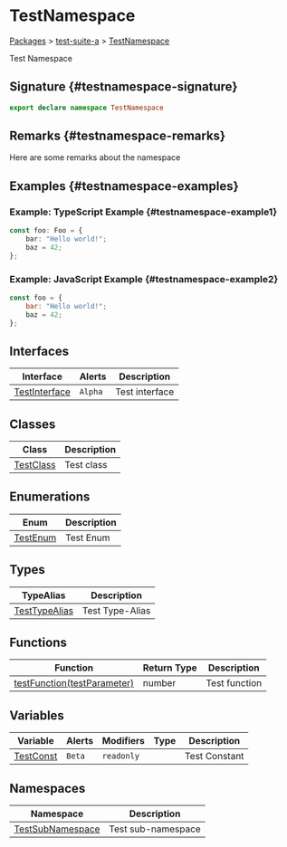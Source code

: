 # TestNamespace

[Packages](/) &gt; [test-suite-a](/test-suite-a) &gt; [TestNamespace](/test-suite-a/testnamespace-namespace)

Test Namespace

## Signature {#testnamespace-signature}

```typescript
export declare namespace TestNamespace
```

## Remarks {#testnamespace-remarks}

Here are some remarks about the namespace

## Examples {#testnamespace-examples}

### Example: TypeScript Example {#testnamespace-example1}

```typescript
const foo: Foo = {
	bar: "Hello world!";
	baz = 42;
};
```

### Example: JavaScript Example {#testnamespace-example2}

```javascript
const foo = {
	bar: "Hello world!";
	baz = 42;
};
```

## Interfaces

| Interface | Alerts | Description |
| --- | --- | --- |
| [TestInterface](/test-suite-a/testnamespace-namespace/testinterface-interface) | `Alpha` | Test interface |

## Classes

| Class | Description |
| --- | --- |
| [TestClass](/test-suite-a/testnamespace-namespace/testclass-class) | Test class |

## Enumerations

| Enum | Description |
| --- | --- |
| [TestEnum](/test-suite-a/testnamespace-namespace/testenum-enum) | Test Enum |

## Types

| TypeAlias | Description |
| --- | --- |
| [TestTypeAlias](/test-suite-a/testnamespace-namespace/testtypealias-typealias) | Test Type-Alias |

## Functions

| Function | Return Type | Description |
| --- | --- | --- |
| [testFunction(testParameter)](/test-suite-a/testnamespace-namespace/testfunction-function) | number | Test function |

## Variables

| Variable | Alerts | Modifiers | Type | Description |
| --- | --- | --- | --- | --- |
| [TestConst](/test-suite-a/testnamespace-namespace/testconst-variable) | `Beta` | `readonly` |  | Test Constant |

## Namespaces

| Namespace | Description |
| --- | --- |
| [TestSubNamespace](/test-suite-a/testnamespace-namespace/testsubnamespace-namespace) | Test sub-namespace |
